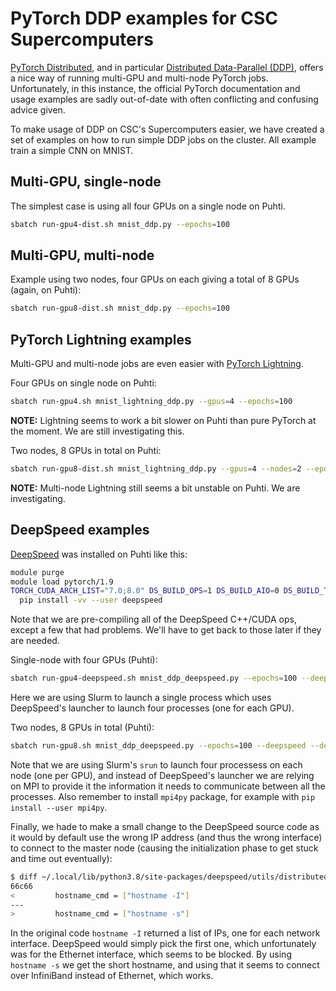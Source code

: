 # PyTorch DDP examples for CSC Supercomputers

[PyTorch Distributed][1], and in particular [Distributed Data-Parallel
(DDP)][2], offers a nice way of running multi-GPU and multi-node PyTorch jobs.
Unfortunately, in this instance, the official PyTorch documentation and usage
examples are sadly out-of-date with often conflicting and confusing advice
given.

To make usage of DDP on CSC's Supercomputers easier, we have created a set of examples
on how to run simple DDP jobs on the cluster. All example train a simple CNN on
MNIST.

## Multi-GPU, single-node

The simplest case is using all four GPUs on a single node on Puhti.

```bash
sbatch run-gpu4-dist.sh mnist_ddp.py --epochs=100
```

## Multi-GPU, multi-node

Example using two nodes, four GPUs on each giving a total of 8 GPUs (again, on Puhti):

```bash
sbatch run-gpu8-dist.sh mnist_ddp.py --epochs=100
```

## PyTorch Lightning examples

Multi-GPU and multi-node jobs are even easier with [PyTorch Lightning][3].

Four GPUs on single node on Puhti:

```bash
sbatch run-gpu4.sh mnist_lightning_ddp.py --gpus=4 --epochs=100
```

**NOTE:** Lightning seems to work a bit slower on Puhti than pure PyTorch at the
moment. We are still investigating this.


Two nodes, 8 GPUs in total on Puhti:

```bash
sbatch run-gpu8-dist.sh mnist_lightning_ddp.py --gpus=4 --nodes=2 --epochs=100
```

**NOTE:** Multi-node Lightning still seems a bit unstable on Puhti. We are
investigating.

## DeepSpeed examples

[DeepSpeed][4] was installed on Puhti like this:

```bash
module purge
module load pytorch/1.9
TORCH_CUDA_ARCH_LIST="7.0;8.0" DS_BUILD_OPS=1 DS_BUILD_AIO=0 DS_BUILD_TRANSFORMER_INFERENCE=0 \
  pip install -vv --user deepspeed
```

Note that we are pre-compiling all of the DeepSpeed C++/CUDA ops, except a few
that had problems. We'll have to get back to those later if they are needed.

Single-node with four GPUs (Puhti):

```bash
sbatch run-gpu4-deepspeed.sh mnist_ddp_deepspeed.py --epochs=100 --deepspeed --deepspeed_config ds_config.json
```

Here we are using Slurm to launch a single process which uses DeepSpeed's
launcher to launch four processes (one for each GPU).

Two nodes, 8 GPUs in total (Puhti):

```bash
sbatch run-gpu8.sh mnist_ddp_deepspeed.py --epochs=100 --deepspeed --deepspeed_config ds_config.json
```

Note that we are using Slurm's `srun` to launch four processess on each node
(one per GPU), and instead of DeepSpeed's launcher we are relying on MPI to
provide it the information it needs to communicate between all the processes.
Also remember to install `mpi4py` package, for example with `pip install --user mpi4py`.

Finally, we hade to make a small change to the DeepSpeed source code as it would
by default use the wrong IP address (and thus the wrong interface) to connect to
the master node (causing the initialization phase to get stuck and time out
eventually):

```bash
$ diff ~/.local/lib/python3.8/site-packages/deepspeed/utils/distributed.py{.old,}
66c66
<         hostname_cmd = ["hostname -I"]
---
>         hostname_cmd = ["hostname -s"]
```

In the original code `hostname -I` returned a list of IPs, one for each network
interface. DeepSpeed would simply pick the first one, which unfortunately was
for the Ethernet interface, which seems to be blocked. By using `hostname -s` we
get the short hostname, and using that it seems to connect over InfiniBand
instead of Ethernet, which works.


[1]: https://pytorch.org/tutorials/beginner/dist_overview.html
[2]: https://pytorch.org/docs/stable/generated/torch.nn.parallel.DistributedDataParallel.html
[3]: https://www.pytorchlightning.ai/
[4]: https://www.deepspeed.ai/
